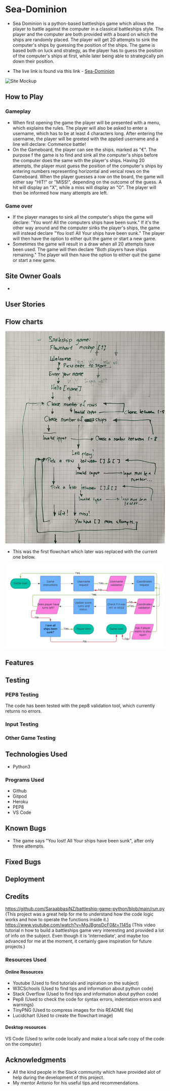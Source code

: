 # Sea-Dominion

- Sea Dominion is a python-based battleships game which allows the player to battle against the computer in a classical battleships style. The player and the computer are both provided with a board on which the ships are randomly placed. The player will get 20 attempts to sink the computer's ships by guessing the position of the ships. The game is based both on luck and strategy, as the player has to guess the position of the computer's ships at first, while later being able to strategically pin down their position.

- The live link is found via this link - [Sea-Dominion]()


![Site Mockup]()

## How to Play
### Gameplay
- When first opening the game the player will be presented with a menu, which explains the rules. The player will also be asked to enter a username, which has to be at least 4 characters long.
After entering the username, the player will be greeted with the applied username and a line will declare: Commence battle!
- On the Gameboard, the player can see the ships, marked as "€". The purpose f the game is to find and sink all the computer's ships before the computer does the same with the player's ships. Having 20 attempts, the player must guess the position of the computer's ships by entering numbers representing horizontal and verical rows on the Gameboard.
When the player guesses a row on the board, the game will either say "HIT!" or "MISS!", depending on the outcome of the guess. A hit will display an "X", while a miss will display an "O". The player will then be informed how many attempts are left.
### Game over
- If the player manages to sink all the computer's ships the game will declare: "You won! All the computers ships have been sunk." If it's the other way around and the computer sinks the player's ships, the game will instead declare "You lost! All Your ships have been sunk." The player will then have the option to either quit the game or start a new game.
- Sometimes the game will result in a draw when all 20 attempts have been used. The game will then declare "Both players have ships remaining." The player will then have the option to either quit the game or start a new game.

## Site Owner Goals
-

## User Stories



## Flow charts
![Flow Chart ](images/sea-dominion-first-flowchart.jpg)

- This was the first flowchart which later was replaced with the current one below.

![Flow Chart](images/sea-dominion-flowchart.png)

## Features




## Testing

### PEP8 Testing
The code has been tested with the pep8 validation tool, which currently returns no errors.
### Input Testing

### Other Game Testing

## Technologies Used
- Python3


### Programs Used
- Github
- Gitpod
- Heroku
- PEP8
- VS Code


## Known Bugs
- The game says "You lost! All Your ships have been sunk", after only three attempts.


## Fixed Bugs


## Deployment

## Credits
https://github.com/SaraabbasiNZ/battleship-game-python/blob/main/run.py (This project was a great help for me to understand how the code logic works and how to operate the functions inside it.)
https://www.youtube.com/watch?v=MgJBgnsDcF0&t=1145s (This video tutorial n how to build a battleships game very interesting and provided a lot of info on the subject. Even though it is 'internediate', and maybe too advanced for me at the moment, it certainly gave inspiration for future projects.)

### Resources Used
#### Online Resources
- Youtube (Used to find tutorials and inpiration on the subject)
- W3CSchools (Used to find tips and information about python code)
- Stack Overflow (Used to find tips and information about python code)
- Pep8 (Used to check the code for syntax errors, indentation errors and warnings)
- TinyPNG (Used to compress images for this README file)
- Lucidchart (Used to create the flowchart image)

#### Desktop resources
VS Code (Used to write code locally and make a local safe copy of the code on the computer)

## Acknowledgments
- All the kind people in the Slack community which have provided alot of help during the development of this project.
- My mentor Antonio for his useful tips and recommendations.
